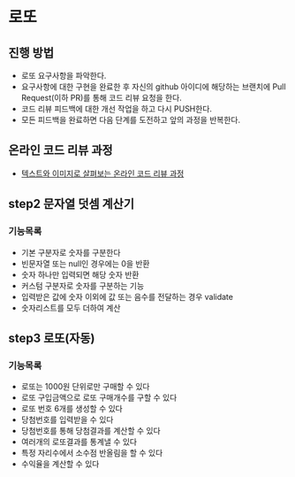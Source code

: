# 로또
## 진행 방법
* 로또 요구사항을 파악한다.
* 요구사항에 대한 구현을 완료한 후 자신의 github 아이디에 해당하는 브랜치에 Pull Request(이하 PR)를 통해 코드 리뷰 요청을 한다.
* 코드 리뷰 피드백에 대한 개선 작업을 하고 다시 PUSH한다.
* 모든 피드백을 완료하면 다음 단계를 도전하고 앞의 과정을 반복한다.

## 온라인 코드 리뷰 과정
* [텍스트와 이미지로 살펴보는 온라인 코드 리뷰 과정](https://github.com/next-step/nextstep-docs/tree/master/codereview)

## step2 문자열 덧셈 계산기

### 기능목록
* 기본 구분자로 숫자를 구분한다
* 빈문자열 또는 null인 경우에는 0을 반환
* 숫자 하나만 입력되면 해당 숫자 반환
* 커스텀 구분자로 숫자를 구분하는 기능
* 입력받은 값에 숫자 이외에 값 또는 음수를 전달하는 경우 validate
* 숫자리스트를 모두 더하여 계산

## step3 로또(자동)

### 기능목록
* 로또는 1000원 단위로만 구매할 수 있다
* 로또 구입금액으로 로또 구매개수를 구할 수 있다
* 로또 번호 6개를 생성할 수 있다
* 당첨번호를 입력받을 수 있다
* 당첨번호를 통해 당첨결과를 계산할 수 있다
* 여러개의 로또결과를 통계낼 수 있다
* 특정 자리수에서 소수점 반올림을 할 수 있다
* 수익율을 계산할 수 있다